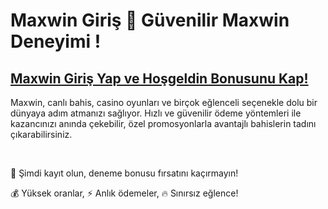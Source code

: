 # Maxwin Giriş 🎲 Güvenilir Maxwin Deneyimi !

## [Maxwin Giriş Yap ve Hoşgeldin Bonusunu Kap!](https://winzhub.org/?utm_source=Maxwin&utm_medium=referral)

Maxwin, canlı bahis, casino oyunları ve birçok eğlenceli seçenekle dolu bir dünyaya adım atmanızı sağlıyor. Hızlı ve güvenilir ödeme yöntemleri ile kazancınızı anında çekebilir, özel promosyonlarla avantajlı bahislerin tadını çıkarabilirsiniz. 

<br>

🎁 Şimdi kayıt olun, deneme bonusu fırsatını kaçırmayın!

💰 Yüksek oranlar, ⚡ Anlık ödemeler, 🔥 Sınırsız eğlence!
